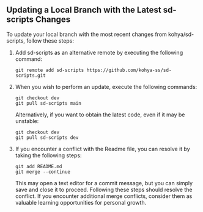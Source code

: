 ## Updating a Local Branch with the Latest sd-scripts Changes

To update your local branch with the most recent changes from kohya/sd-scripts, follow these steps:

1. Add sd-scripts as an alternative remote by executing the following command:

   ```
   git remote add sd-scripts https://github.com/kohya-ss/sd-scripts.git
   ```

2. When you wish to perform an update, execute the following commands:

   ```
   git checkout dev
   git pull sd-scripts main
   ```

   Alternatively, if you want to obtain the latest code, even if it may be unstable:

   ```
   git checkout dev
   git pull sd-scripts dev
   ```

3. If you encounter a conflict with the Readme file, you can resolve it by taking the following steps:

   ```
   git add README.md
   git merge --continue
   ```

   This may open a text editor for a commit message, but you can simply save and close it to proceed. Following these steps should resolve the conflict. If you encounter additional merge conflicts, consider them as valuable learning opportunities for personal growth.